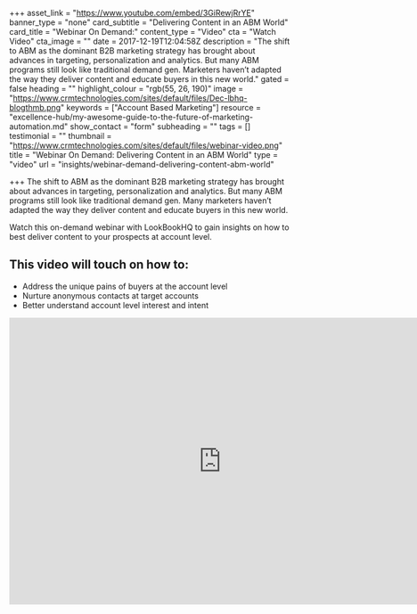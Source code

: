 +++
asset_link = "https://www.youtube.com/embed/3GiRewjRrYE"
banner_type = "none"
card_subtitle = "Delivering Content in an ABM World"
card_title = "Webinar On Demand:"
content_type = "Video"
cta = "Watch Video"
cta_image = ""
date = 2017-12-19T12:04:58Z
description = "The shift to ABM as the dominant B2B marketing strategy has brought about advances in targeting, personalization and analytics. But many ABM programs still look like traditional demand gen. Marketers haven’t adapted the way they deliver content and educate buyers in this new world."
gated = false
heading = ""
highlight_colour = "rgb(55, 26, 190)"
image = "https://www.crmtechnologies.com/sites/default/files/Dec-lbhq-blogthmb.png"
keywords = ["Account Based Marketing"]
resource = "excellence-hub/my-awesome-guide-to-the-future-of-marketing-automation.md"
show_contact = "form"
subheading = ""
tags = []
testimonial = ""
thumbnail = "https://www.crmtechnologies.com/sites/default/files/webinar-video.png"
title = "Webinar On Demand: Delivering Content in an ABM World"
type = "video"
url = "insights/webinar-demand-delivering-content-abm-world"

+++
The shift to ABM as the dominant B2B marketing strategy has brought about advances in targeting, personalization and analytics. But many ABM programs still look like traditional demand gen. Many marketers haven’t adapted the way they deliver content and educate buyers in this new world.

Watch this on-demand webinar with LookBookHQ to gain insights on how to best deliver content to your prospects at account level.

## This video will touch on how to:

* Address the unique pains of buyers at the account level
* Nurture anonymous contacts at target accounts
* Better understand account level interest and intent

<p><iframe src="https://www.youtube.com/embed/3GiRewjRrYE" frameborder="0" width="760" height="515"></iframe></p>